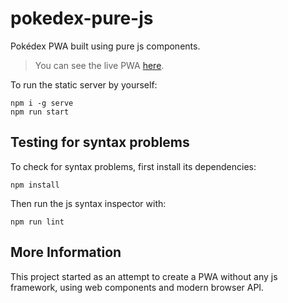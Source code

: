 # pokedex-pure-js
Pokédex PWA built using pure js components.

> You can see the live PWA [here](https://evandro-slv.github.io/pokedex-pure-js/).

To run the static server by yourself:

    npm i -g serve
    npm run start

## Testing for syntax problems

To check for syntax problems, first install its dependencies:

    npm install

Then run the js syntax inspector with:

    npm run lint
        
## More Information
This project started as an attempt to create a PWA without any js framework, using web components and modern browser API.
